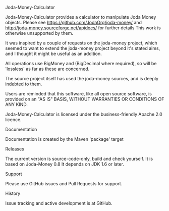 Joda-Money-Calculator

Joda-Money-Calculator provides a calculator to manipulate Joda Money objects. Please see https://github.com/JodaOrg/joda-money/ and http://joda-money.sourceforge.net/apidocs/ for further details This work is otherwise unsupported by them.

It was inspired by a couple of requests on the joda-money project, which seemed to want to extend the joda-money project beyond it's stated aims, and I thought it might be useful as an addition.

All operations use BigMoney and (BigDecimal where required), so will be 'lossless' as far as these are concerned.

The source project itself has used the joda-money sources, and is deeply indebted to them.

Users are reminded that this software, like all open source software, is provided on an "AS IS" BASIS, WITHOUT WARRANTIES OR CONDITIONS OF ANY KIND.

Joda-Money-Calculator is licensed under the business-friendly Apache 2.0 licence.

Documentation

Documentation is created by the Maven 'package' target

Releases

The current version is source-code-only, build and check yourself. It is based on Joda-Money 0.8 It depends on JDK 1.6 or later.

Support

Please use GitHub issues and Pull Requests for support.

History

Issue tracking and active development is at GitHub.
